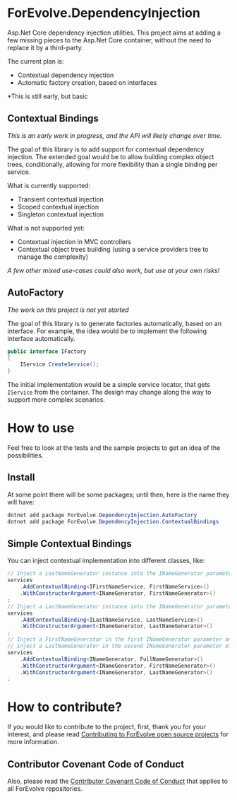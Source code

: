 # ForEvolve.DependencyInjection

Asp.Net Core dependency injection utilities. This project aims at adding a few missing pieces to the Asp.Net Core container, without the need to replace it by a third-party.

The current plan is:

-   Contextual dependency injection
-   Automatic factory creation, based on interfaces

\*This is still early, but basic

## Contextual Bindings

_This is an early work in progress, and the API will likely change over time._

The goal of this library is to add support for contextual dependency injection.
The extended goal would be to allow building complex object trees, conditionally, allowing for more flexibility than a single binding per service.

What is currently supported:

-   Transient contextual injection
-   Scoped contextual injection
-   Singleton contextual injection

What is not supported yet:

-   Contextual injection in MVC controllers
-   Contextual object trees building (using a service providers tree to manage the complexity)

_A few other mixed use-cases could also work, but use at your own risks!_

## AutoFactory

_The work on this project is not yet started_

The goal of this library is to generate factories automatically, based on an interface.
For example, the idea would be to implement the following interface automatically.

```csharp
public interface IFactory
{
    IService CreateService();
}
```

The initial implementation would be a simple service locator, that gets `IService` from the container. The design may change along the way to support more complex scenarios.

# How to use

Feel free to look at the tests and the sample projects to get an idea of the possibilities.

## Install

At some point there will be some packages; until then, here is the name they will have:

```PowerShell
dotnet add package ForEvolve.DependencyInjection.AutoFactory
dotnet add package ForEvolve.DependencyInjection.ContextualBindings
```

## Simple Contextual Bindings

You can inject contextual implementation into different classes, like:

```csharp
// Inject a LastNameGenerator instance into the INameGenerator parameter of FirstNameService
services
    .AddContextualBinding<IFirstNameService, FirstNameService>()
    .WithConstructorArgument<INameGenerator, FirstNameGenerator>()
;
// Inject a LastNameGenerator instance into the INameGenerator parameter of LastNameService
services
    .AddContextualBinding<ILastNameService, LastNameService>()
    .WithConstructorArgument<INameGenerator, LastNameGenerator>()
;
// Inject a FirstNameGenerator in the first INameGenerator parameter and
// inject a LastNameGenerator in the second INameGenerator parameter of FullNameGenerator.
services
    .AddContextualBinding<INameGenerator, FullNameGenerator>()
    .WithConstructorArgument<INameGenerator, FirstNameGenerator>()
    .WithConstructorArgument<INameGenerator, LastNameGenerator>()
;
```

# How to contribute?

If you would like to contribute to the project, first, thank you for your interest, and please read [Contributing to ForEvolve open source projects](https://github.com/ForEvolve/ForEvolve.DependencyInjection/tree/master/CONTRIBUTING.md) for more information.

## Contributor Covenant Code of Conduct

Also, please read the [Contributor Covenant Code of Conduct](https://github.com/ForEvolve/ForEvolve.DependencyInjection/tree/master/CODE_OF_CONDUCT.md) that applies to all ForEvolve repositories.
